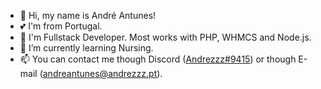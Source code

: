 - 👋 Hi, my name is André Antunes!
- 💕 I'm from Portugal.
- 👀 I'm Fullstack Developer. Most works with PHP, WHMCS and Node.js.
- 🌱 I’m currently learning Nursing.
- 📫 You can contact me though Discord ([Andrezzz#9415](https://www.andrezzz.pt/discord)) or though E-mail ([andreantunes@andrezzz.pt](mailto:andreantunes@andrezzz.pt)).

